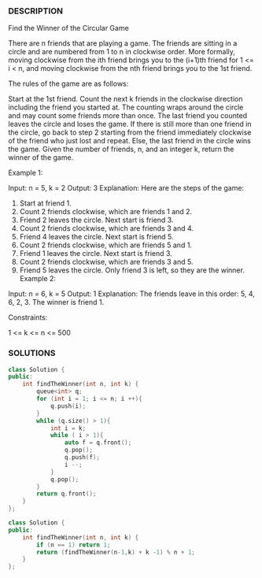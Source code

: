 ### DESCRIPTION

Find the Winner of the Circular Game

There are n friends that are playing a game. The friends are sitting in a circle and are numbered from 1 to n in clockwise order. More formally, moving clockwise from the ith friend brings you to the (i+1)th friend for 1 <= i < n, and moving clockwise from the nth friend brings you to the 1st friend.

The rules of the game are as follows:

Start at the 1st friend.
Count the next k friends in the clockwise direction including the friend you started at. The counting wraps around the circle and may count some friends more than once.
The last friend you counted leaves the circle and loses the game.
If there is still more than one friend in the circle, go back to step 2 starting from the friend immediately clockwise of the friend who just lost and repeat.
Else, the last friend in the circle wins the game.
Given the number of friends, n, and an integer k, return the winner of the game.

 

Example 1:


Input: n = 5, k = 2
Output: 3
Explanation: Here are the steps of the game:
1) Start at friend 1.
2) Count 2 friends clockwise, which are friends 1 and 2.
3) Friend 2 leaves the circle. Next start is friend 3.
4) Count 2 friends clockwise, which are friends 3 and 4.
5) Friend 4 leaves the circle. Next start is friend 5.
6) Count 2 friends clockwise, which are friends 5 and 1.
7) Friend 1 leaves the circle. Next start is friend 3.
8) Count 2 friends clockwise, which are friends 3 and 5.
9) Friend 5 leaves the circle. Only friend 3 is left, so they are the winner.
Example 2:

Input: n = 6, k = 5
Output: 1
Explanation: The friends leave in this order: 5, 4, 6, 2, 3. The winner is friend 1.
 

Constraints:

1 <= k <= n <= 500



### SOLUTIONS

```c++
class Solution {
public:
    int findTheWinner(int n, int k) {
        queue<int> q;
        for (int i = 1; i <= n; i ++){
            q.push(i);
        }
        while (q.size() > 1){
            int i = k;
            while ( i > 1){
                auto f = q.front();
                q.pop();
                q.push(f);
                i --;
            }
            q.pop();
        }
        return q.front();
    }
};
```

```c++
class Solution {
public:
    int findTheWinner(int n, int k) {
        if (n == 1) return 1;
        return (findTheWinner(n-1,k) + k -1) % n + 1;
    }
};
```